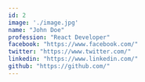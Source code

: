 ```yaml
---
id: 2
image: './image.jpg'
name: "John Doe"
profession: "React Developer"
facebook: "https://www.facebook.com/"
twitter: "https://www.twitter.com/"
linkedin: "https://www.linkedin.com/"
github: "https://github.com/"
---
```

